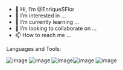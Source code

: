 - 👋 Hi, I’m @EnriqueSFlor
- 👀 I’m interested in ...
- 🌱 I’m currently learning ...
- 💞️ I’m looking to collaborate on ...
- 📫 How to reach me ...


Languages and Tools:

![image](https://user-images.githubusercontent.com/66396885/126577202-c871cb4c-3430-4e32-9733-45c75ce7e8fe.png) ![image](https://user-images.githubusercontent.com/66396885/126577213-3a50a780-ba0b-4806-9617-fd4655936aa5.png) ![image](https://user-images.githubusercontent.com/66396885/126577222-fcd60a12-acd1-4a8a-b614-79a53093e2ec.png)![image](https://user-images.githubusercontent.com/66396885/126577225-4d30f17f-ff54-46a7-8ef0-8289c9a7f50c.png) ![image](https://user-images.githubusercontent.com/66396885/126577231-96723551-ce61-4e79-acb4-fa1b5a310935.png)






<!---
EnriqueSFlor/EnriqueSFlor is a ✨ special ✨ repository because its `README.md` (this file) appears on your GitHub profile.
You can click the Preview link to take a look at your changes.
--->
